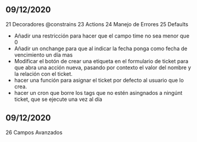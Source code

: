 ## 09/12/2020

21 Decoradores @constrains 
23 Actions
24 Manejo de Errores 
25 Defaults

- Añadir una restricción para hacer que el campo time no sea menor que 0
- Añadir un onchange para que al indicar la fecha ponga como fecha de vencimiento un día mas
- Modificar el botón de crear una etiqueta en el formulario de ticket para que abra una acción nueva, pasando por contexto el valor del nombre y la relación con el ticket.
- hacer una función para asignar el ticket por defecto al usuario que lo crea.
- hacer un cron que borre los tags que no estén asingnados a ningúnt ticket, que se ejecute una vez al día

## 09/12/2020

26 Campos Avanzados 

